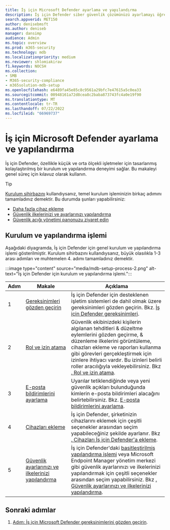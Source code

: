```yaml
---
title: İş için Microsoft Defender ayarlama ve yapılandırma
description: İş için Defender siber güvenlik çözümünüzü ayarlamayı öğrenin. Cihazları ekleyin, ilkelerinizi gözden geçirin ve ayarlarınızı gerektiği gibi düzenleyin.
search.appverid: MET150
author: denisebmsft
ms.author: deniseb
manager: dansimp
audience: Admin
ms.topic: overview
ms.prod: m365-security
ms.technology: mdb
ms.localizationpriority: medium
ms.reviewer: shlomiakirav
f1.keywords: NOCSH
ms.collection:
- SMB
- M365-security-compliance
- m365solution-mdb-setup
ms.openlocfilehash: e6489fa45e85c8c9561a29bfc7e47615a5c0ea33
ms.sourcegitcommit: 00948161a72d8cea8c2baba873743fc4a0e19f90
ms.translationtype: MT
ms.contentlocale: tr-TR
ms.lasthandoff: 07/22/2022
ms.locfileid: "66969737"
---
```

# <a name="set-up-and-configure-microsoft-defender-for-business"></a>İş için Microsoft Defender ayarlama ve yapılandırma

İş için Defender, özellikle küçük ve orta ölçekli işletmeler için tasarlanmış kolaylaştırılmış bir kurulum ve yapılandırma deneyimi sağlar. Bu makaleyi genel süreç için kılavuz olarak kullanın.

> [!TIP]
> [Kurulum sihirbazını](mdb-use-wizard.md) kullandıysanız, temel kurulum işleminizin birkaç adımını tamamladınız demektir. Bu durumda şunları yapabilirsiniz:
> - [Daha fazla cihaz ekleme](mdb-onboard-devices.md)
> - [Güvenlik ilkelerinizi ve ayarlarınızı yapılandırma](mdb-configure-security-settings.md)
> - [Güvenlik açığı yönetimi panonuzu ziyaret edin](mdb-view-tvm-dashboard.md)


## <a name="the-setup-and-configuration-process"></a>Kurulum ve yapılandırma işlemi

Aşağıdaki diyagramda, İş için Defender için genel kurulum ve yapılandırma işlemi gösterilmiştir. Kurulum sihirbazını kullandıysanız, büyük olasılıkla 1-3 arası adımları ve muhtemelen 4. adımı tamamladınız demektir. 

:::image type="content" source="media/mdb-setup-process-2.png" alt-text="İş için Defender için kurulum ve yapılandırma işlemi.":::

| Adım  | Makale | Açıklama  |
|---------|---------|--------|
| 1 | [Gereksinimleri gözden geçirin](mdb-requirements.md) | İş için Defender için desteklenen işletim sistemleri de dahil olmak üzere gereksinimleri gözden geçirin. Bkz. [İş için Defender gereksinimleri](mdb-requirements.md). |
| 2 | [Rol ve izin atama](mdb-roles-permissions.md)     | Güvenlik ekibinizdeki kişilerin algılanan tehditleri & düzeltme eylemlerini gözden geçirme, & düzenleme ilkelerini görüntüleme, cihazları ekleme ve raporları kullanma gibi görevleri gerçekleştirmek için izinlere ihtiyacı vardır. Bu izinleri belirli roller aracılığıyla vekleyebilirsiniz. Bkz [. Rol ve izin atama](mdb-roles-permissions.md).        |
| 3 | [E-posta bildirimlerini ayarlama](mdb-email-notifications.md) | Uyarılar tetiklendiğinde veya yeni güvenlik açıkları bulunduğunda kimlerin e-posta bildirimleri alacağını belirtebilirsiniz. Bkz. [E-posta bildirimlerini ayarlama](mdb-email-notifications.md).| 
| 4 | [Cihazları ekleme](mdb-onboard-devices.md)     | İş için Defender, şirketinizin cihazlarını eklemek için çeşitli seçenekler arasından seçim yapabileceğiniz şekilde ayarlanır. Bkz [. Cihazları İş için Defender'a ekleme](mdb-onboard-devices.md).         |
| 5 | [Güvenlik ayarlarınızı ve ilkelerinizi yapılandırma](mdb-configure-security-settings.md) | İş için Defender'daki [basitleştirilmiş yapılandırma işlemi](mdb-simplified-configuration.md) veya Microsoft Endpoint Manager yönetim merkezi gibi güvenlik ayarlarınızı ve ilkelerinizi yapılandırmak için çeşitli seçenekler arasından seçim yapabilirsiniz. Bkz [. Güvenlik ayarlarınızı ve ilkelerinizi yapılandırma](mdb-configure-security-settings.md). |

## <a name="next-steps"></a>Sonraki adımlar

1. [Adım: İş için Microsoft Defender gereksinimlerini gözden geçirin](mdb-requirements.md).
